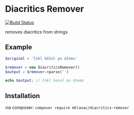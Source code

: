 Diacritics Remover
==================

[![Build Status](https://travis-ci.org/mhlavac/DiacriticsRemover.svg)](https://travis-ci.org/mhlavac/DiacriticsRemover)

removes diacritics from strings

## Example

``` php
$original = 'Čokl běžel po džemu'

$remover = new DiacriticsRemover()
$output = $remover->parse('')

echo $output; // Cokl bezel po dzemu
```

## Installation

via composer: `composer require mhlavac/diacritics-remover`
